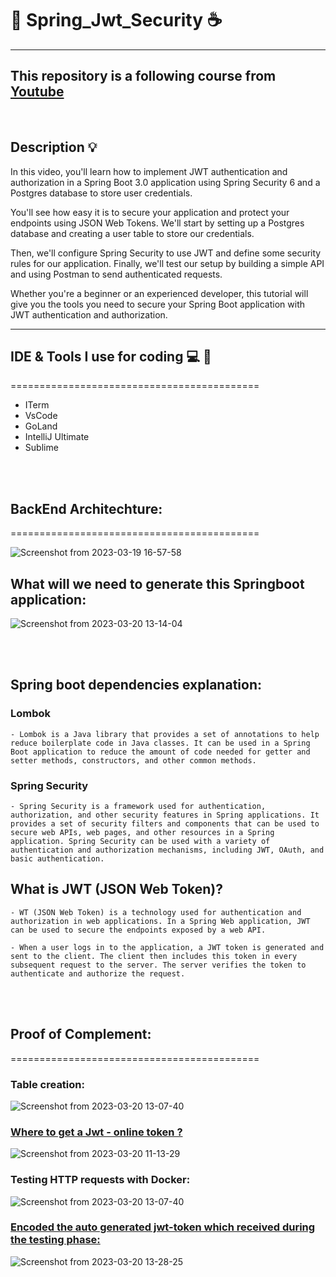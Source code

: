 # :book: Spring_Jwt_Security :coffee:
----------------------------------------------------------
## This repository is a following course from [Youtube](https://www.youtube.com/watch?v=KxqlJblhzfI&t=1578s)

<br/>

## Description :bulb:

In this video, you'll learn how to implement JWT authentication and authorization in a Spring Boot 3.0 application using Spring Security 6 and a Postgres database to store user credentials. 

You'll see how easy it is to secure your application and protect your endpoints using JSON Web Tokens. We'll start by setting up a Postgres database and creating a user table to store our credentials. 

Then, we'll configure Spring Security to use JWT and define some security rules for our application. Finally, we'll test our setup by building a simple API and using Postman to send authenticated requests. 

Whether you're a beginner or an experienced developer, this tutorial will give you the tools you need to secure your Spring Boot application with JWT authentication and authorization.

----------------------------------------------------------

## IDE & Tools I use for coding 💻   🎒
===========================================
- ITerm
- VsCode
- GoLand
- IntelliJ Ultimate
- Sublime


<br/><br/>
## BackEnd Architechture:
===========================================

![Screenshot from 2023-03-19 16-57-58](https://user-images.githubusercontent.com/49017322/226323291-64c0778f-4563-4f6f-84e2-a2f269f41ccb.png)

## What will we need to generate this Springboot application:

![Screenshot from 2023-03-20 13-14-04](https://user-images.githubusercontent.com/49017322/226323808-58255e5d-a3f9-40c5-8997-7cc6682c5837.png)

<br/><br/>

## Spring boot dependencies explanation:
### Lombok

    - Lombok is a Java library that provides a set of annotations to help reduce boilerplate code in Java classes. It can be used in a Spring Boot application to reduce the amount of code needed for getter and setter methods, constructors, and other common methods.

### Spring Security

    - Spring Security is a framework used for authentication, authorization, and other security features in Spring applications. It provides a set of security filters and components that can be used to secure web APIs, web pages, and other resources in a Spring application. Spring Security can be used with a variety of authentication and authorization mechanisms, including JWT, OAuth, and basic authentication.

## What is JWT (JSON Web Token)?

    - WT (JSON Web Token) is a technology used for authentication and authorization in web applications. In a Spring Web application, JWT can be used to secure the endpoints exposed by a web API.
    
    - When a user logs in to the application, a JWT token is generated and sent to the client. The client then includes this token in every subsequent request to the server. The server verifies the token to authenticate and authorize the request.

<br/><br/>

## Proof of Complement:
===========================================

### Table creation:

![Screenshot from 2023-03-20 13-07-40](https://user-images.githubusercontent.com/49017322/226322900-608034b0-57d1-4c14-bff6-63f0a414c9e8.png)

### [Where to get a Jwt - online token ?](https://www.allkeysgenerator.com/Random/Security-Encryption-Key-Generator.aspx)

![Screenshot from 2023-03-20 11-13-29](https://user-images.githubusercontent.com/49017322/226323095-03907590-bbcd-45a3-b86d-4dd79cc97cd6.png)

### Testing HTTP requests with Docker:

![Screenshot from 2023-03-20 13-07-40](https://user-images.githubusercontent.com/49017322/226325266-7ec8efc5-ef6c-4a21-8bce-f844e41dea2a.png)

### [Encoded the auto generated jwt-token which received during the testing phase:](https://jwt.io/)

![Screenshot from 2023-03-20 13-28-25](https://user-images.githubusercontent.com/49017322/226326741-2529d015-dd76-4c02-bdc7-3d466daf64bc.png)

